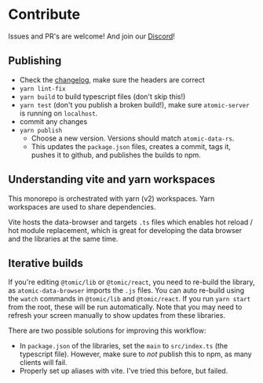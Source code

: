# Contribute

Issues and PR's are welcome!
And join our [Discord][discord-url]!

[discord-badge]: https://img.shields.io/discord/723588174747533393.svg?logo=discord
[discord-url]: https://discord.gg/a72Rv2P

## Publishing

- Check the [changelog](changelog.md), make sure the headers are correct
- `yarn lint-fix`
- `yarn build` to build typescript files (don't skip this!)
- `yarn test` (don't you publish a broken build!), make sure `atomic-server` is running on `localhost`.
- commit any changes
- `yarn publish`
  - Choose a new version. Versions should match `atomic-data-rs`.
  - This updates the `package.json` files, creates a commit, tags it, pushes it to github, and publishes the builds to npm.

## Understanding vite and yarn workspaces

This monorepo is orchestrated with yarn (v2) workspaces.
Yarn workspaces are used to share dependencies.

Vite hosts the data-browser and targets `.ts` files which enables hot reload / hot module replacement, which is great for developing the data browser and the libraries at the same time.

## Iterative builds

If you're editing `@tomic/lib` or `@tomic/react`, you need to re-build the library, as `atomic-data-browser` imports the `.js` files.
You can auto re-build using the `watch` commands in `@tomic/lib` and `@tomic/react`.
If you run `yarn start` from the root, these will be run automatically.
Note that you may need to refresh your screen manually to show updates from these libraries.

There are two possible solutions for improving this workflow:

- In `package.json` of the libraries, set the `main` to `src/index.ts` (the typescript file). However, make sure to _not_ publish this to npm, as many clients will fail.
- Properly set up aliases with vite. I've tried this before, but failed.
